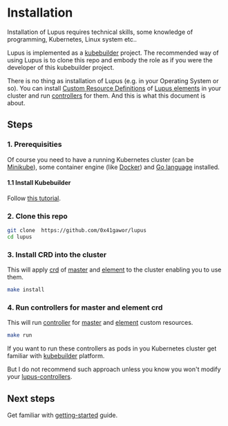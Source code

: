 # Installation

Installation of Lupus requires technical skills, some knowledge of programming, Kubernetes, Linux system etc..

Lupus is implemented as a [kubebuilder](https://book.kubebuilder.io) project. The recommended way of using Lupus is to clone this repo and embody the role as if you were the developer of this kubebuilder project. 

There is no thing as installation of Lupus (e.g. in your Operating System or so). You can install [Custom Resource Definitions](defs.md#crd) of [Lupus elements](defs.md#lupus-element) in your cluster and run [controllers](defs.md#controller) for them. And this is what this document is about.

## Steps

### 1. Prerequisities

Of course you need to have a running Kubernetes cluster (can be [Minikube](https://minikube.sigs.k8s.io/docs/)), some container engine (like [Docker](https://docs.docker.com)) and [Go language](https://go.dev) installed.

#### 1.1 Install Kubebuilder

Follow [this tutorial](https://book.kubebuilder.io/quick-start).

### 2. Clone this repo

```sh
git clone  https://github.com/0x41gawor/lupus
cd lupus
```

### 3. Install CRD into the cluster

This will apply [crd](defs.md#crd) of [master](defs.md#master) and [element](defs.md#lupus-element) to the cluster enabling you to use them.

```sh
make install
```

### 4. Run controllers for master and element crd

This will run [controller](defs.md#controller) for [master](defs.md#master) and [element](defs.md#lupus-element) custom resources. 

```sh
make run
```

If you want to run these controllers as pods in you Kubernetes cluster get familiar with [kubebuilder](https://book.kubebuilder.io) platform.

But I do not recommend such approach unless you know you won't modify your [lupus-controllers](defs.md#lupus-controllers). 

## Next steps

Get familiar with [getting-started](getting-started.md) guide.
